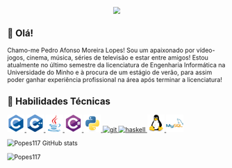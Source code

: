 <p align="center">
  <img src="https://github.com/Popes117/Me/assets/98462445/d27a479f-e0f5-48eb-89f1-ed40a4abf1e8">
</p>

## 👋 Olá!

Chamo-me Pedro Afonso Moreira Lopes! Sou um apaixonado por vídeo-jogos, cinema, música, séries de televisão e estar entre amigos! Estou atualmente no último semestre da licenciatura de Engenharia Informática na Universidade do Minho e à procura de um estágio de verão, para assim poder ganhar experiência profissional na área após terminar a licenciatura!

## 🚀 Habilidades Técnicas

<p>

  
</p>

<p align="left"> <a href="https://www.cprogramming.com/" target="_blank" rel="noreferrer"> <img src="https://raw.githubusercontent.com/devicons/devicon/master/icons/c/c-original.svg" alt="c" width="40" height="40"/> </a> <a href="https://www.w3schools.com/cpp/" target="_blank" rel="noreferrer"> <img src="https://raw.githubusercontent.com/devicons/devicon/master/icons/cplusplus/cplusplus-original.svg" alt="cplusplus" width="40" height="40"/> </a> <a href="https://www.java.com" target="_blank" rel="noreferrer"> <img src="https://raw.githubusercontent.com/devicons/devicon/master/icons/java/java-original.svg" alt="java" width="40" height="40"/> </a> <a href="https://www.w3schools.com/cs/" target="_blank" rel="noreferrer"> <img src="https://raw.githubusercontent.com/devicons/devicon/master/icons/csharp/csharp-original.svg" alt="csharp" width="40" height="40"/> </a> <a href="https://www.python.org" target="_blank" rel="noreferrer"> <img src="https://raw.githubusercontent.com/devicons/devicon/master/icons/python/python-original.svg" alt="python" width="40" height="40"/> </a> <a href="https://git-scm.com/" target="_blank" rel="noreferrer"> <img src="https://www.vectorlogo.zone/logos/git-scm/git-scm-icon.svg" alt="git" width="40" height="40"/> </a> <a href="https://www.haskell.org/" target="_blank" rel="noreferrer"> <img src="https://upload.wikimedia.org/wikipedia/commons/1/1c/Haskell-Logo.svg" alt="haskell" width="40" height="40"/> </a> <a href="https://www.linux.org/" target="_blank" rel="noreferrer"> <img src="https://raw.githubusercontent.com/devicons/devicon/master/icons/linux/linux-original.svg" alt="linux" width="40" height="40"/> </a> <a href="https://www.mysql.com/" target="_blank" rel="noreferrer"> <img src="https://raw.githubusercontent.com/devicons/devicon/master/icons/mysql/mysql-original-wordmark.svg" alt="mysql" width="40" height="40"/> </a> </p>

![Popes117 GitHub stats](https://github-readme-stats.vercel.app/api?username=Popes117&show_icons=true&vue-dark&include_all_commits=true&count_private=true)
<p>
  <img align="center" src="https://github-readme-stats.vercel.app/api/top-langs?username=Popes117&show_icons=true&locale=en&layout=compact" alt="Popes117" />
</p>
